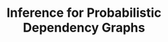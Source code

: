 ---
title: Inference for Probabilistic Dependency Graphs
authors: Oliver Richardson, Joseph Halpern, and Christopher De Sa
conf: UAI
year: 2023
poster: /files/posters/inference-for-pdgs.pdf
code: https://github.com/orichardson/pdg-infer-uai
---